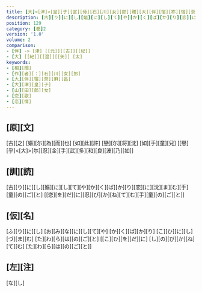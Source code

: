 ```yaml
---
title: [大]<[津]>[皇][子][宮][侍][石][川][女][郎][贈][大][伴][宿][祢][宿][奈][麻][呂][歌][一][首] [[女][郎][字][曰][山][田][郎][女][也][宿][奈][麻][呂][宿][祢][者][大][納][言][兼][大][将][軍][卿][之][第][三][子][也]]
description: [古][り][に][し][嫗][に][し][て][や][か][く][ば][か][り][恋][に][沈][ま][む][手][童][の][ご][と] [[恋][を][だ][に][忍][び][か][ね][て][む][手][童][の][ご][と]]
position: 129
category: [巻]2
version: '1.0'
volume: 2
comparison:
- [伴] -> [津] [[元]][[古]][[紀]]
- [大] [[紀]][[温]][[矢]] [太]
keywords:
- [相][聞]
- [作][者][：][石][川][女][郎]
- [大][伴][宿][奈][麻][呂]
- [大][津][皇][子]
- [山][田][郎][女]
- [恋][歌]
- [恋][情]
---
```


## [原][文]

[古][之] [嫗][尓][為][而][也] [如][此][許] [戀][尓][将][沈] [如][手][童][兒] [[戀][乎]<[大]>[尓][忍][金][手][武][多][和][良][波][乃][如]]

## [訓][読]

[古][り][に][し][嫗][に][し][て][や][か][く][ば][か][り][恋][に][沈][ま][む][手][童][の][ご][と] [[恋][を][だ][に][忍][び][か][ね][て][む][手][童][の][ご][と]]

## [仮][名]

[ふ][り][に][し] [お][み][な][に][し][て][や] [か][く][ば][か][り] [こ][ひ][に][し][づ][ま][む] [た][わ][ら][は][の][ご][と] [[こ][ひ][を][だ][に] [し][の][び][か][ね][て][む] [た][わ][ら][は][の][ご][と]]

## [左][注]

[な][し]
